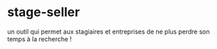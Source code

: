# stage-seller

un outil qui permet aux stagiaires et entreprises de ne plus perdre son temps à la recherche !
